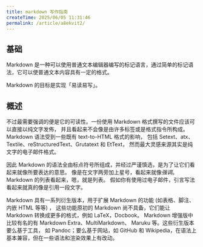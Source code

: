 ```yaml
---
title: markdown 写作指南
createTime: 2025/06/05 11:31:46
permalink: /article/a8ekvit2/
---
```


## 基础

Markdown 是一种可以使用普通文本编辑器编写的标记语言，通过简单的标记语法，它可以使普通文本内容具有一定的格式。

Markdown 的目标是实现「易读易写」。

## 概述

不过最需要强调的便是它的可读性。一份使用 Markdown 格式撰写的文件应该可以直接以纯文字发佈， 并且看起来不会像是由许多标签或是格式指令所构成。Markdown 语法受到一些既有 text-to-HTML 格式的影响， 包括 Setext、atx、Textile、reStructuredText、Grutatext 和 EtText， 然而最大灵感来源其实是纯文字的电子邮件格式。

因此 Markdown 的语法全由标点符号所组成，并经过严谨慎选，是为了让它们看起来就像所要表达的意思。 像是在文字两旁加上星号，看起来就像*强调*。Markdown 的列表看起来，嗯，就是列表。 假如你有使用过电子邮件，引言写法看起来就真的像是引用一段文字。

Markdown 具有一系列衍生版本，用于扩展 Markdown 的功能 (如表格、脚注、内嵌 HTML 等等) ， 这些功能原初的 Markdown 尚不具备，它们能让 Markdown 转换成更多的格式，例如 LaTeX，Docbook。 Markdown 增强版中比较有名的有 Markdown Extra、MultiMarkdown、 Maruku 等。这些衍生版本要么基于工具， 如 Pandoc；要么基于网站，如 GitHub 和 Wikipedia，在语法上基本兼容，但在一些语法和渲染效果上有改动。